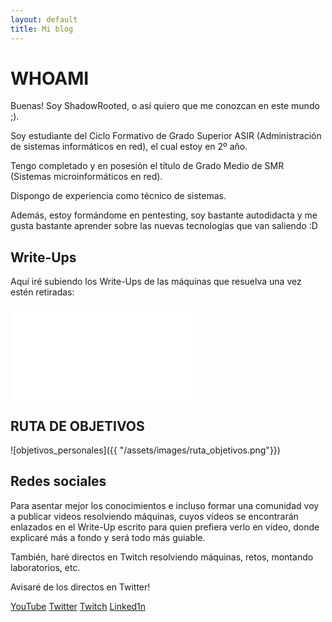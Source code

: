 ```yaml
---
layout: default
title: Mi blog
---
```


# WHOAMI

Buenas! Soy ShadowRooted, o así quiero que me conozcan en este mundo ;).

Soy estudiante del Ciclo Formativo de Grado Superior ASIR (Administración de sistemas informáticos en red), el cual estoy en 2º año.

Tengo completado y en posesión el título de Grado Medio de SMR (Sistemas microinformáticos en red).

Dispongo de experiencia como técnico de sistemas.

Además, estoy formándome en pentesting, soy bastante autodidacta y me gusta bastante aprender sobre las nuevas tecnologías que van saliendo :D

## Write-Ups

Aquí iré subiendo los Write-Ups de las máquinas que resuelva una vez estén retiradas:

![Write-Ups](./Write-Ups/index.md)

## RUTA DE OBJETIVOS

![objetivos_personales]({{ "/assets/images/ruta_objetivos.png"}})

## Redes sociales

Para asentar mejor los conocimientos e incluso formar una comunidad voy a publicar videos resolviendo máquinas, cuyos vídeos se encontrarán enlazados en el Write-Up escrito para quien prefiera verlo en vídeo, donde explicaré más a fondo y será todo más guiable.

También, haré directos en Twitch resolviendo máquinas, retos, montando laboratorios, etc. 

Avisaré de los directos en Twitter!

[YouTube](https://www.youtube.com/@ShadowRooted)
[Twitter](https://x.com/ShadowRooted)
[Twitch](https://www.twitch.tv/shadowrooted)
[Linked1n](linkedin.com/in/daniel-estévez-montero-a24355281)

